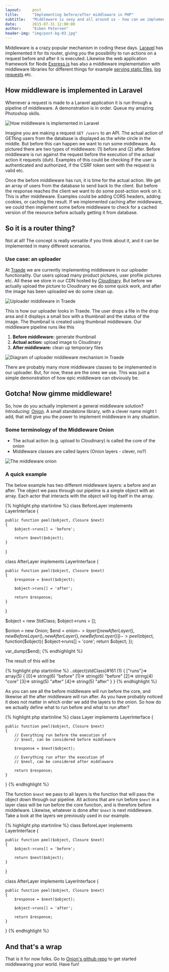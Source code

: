 ```yaml
---
layout:     post
title:      "Implementing before/after middleware in PHP"
subtitle:   "Middleware is sexy and all around us - how can we implement a general solution?"
date:       2015-07-31 12:00:00
author:     "Esben Petersen"
header-img: "img/post-bg-03.jpg"
---
```


<p>
    Middleware is a crazy popular mechanism in coding these days.
    <a href="http://laravel.com/docs/5.1/middleware">Laravel</a> has implemented it for its router, giving
    you the possibility to run actions on a request before and after it is executed. Likewise the web application
    framework for Node <a href="http://expressjs.com/guide/using-middleware.html">Express.js</a> has
    also a middleware implementation with middleware libraries for different things
    for example <a href="https://www.npmjs.com/package/serve-static">serving static files</a>,
    <a href="https://www.npmjs.com/package/morgan">log requests</a> etc.
</p>

## How middleware is implemented in Laravel

<p>
    Whenever a request is made to a Laravel application it is run through a pipeline
    of middleware. A demonstration is in order. Queue my amazing Photoshop skills.
</p>

<img src="/img/middleware.jpg" alt="How middleware is implemented in Laravel">

<p>
    Imagine you are making a request <code>GET /users</code> to an
    API. The actual action of GETting users from the database is displayed as the
    white circle in the middle. But before this can happen we want to run some middleware.
    As pictured there are two types of middleware: (1) before and (2) after.
    Before middleware is run against the request before the execution of the actual
    action it requests (duh). Examples of this could be checking if the user
    is authenticated and authorized, if the CSRF token sent with the request is valid
    etc.
</p>

<p>
    Once the before middleware has run, it is time for the actual action. We
    get an array of users from the database to send back to the client. But before
    the response reaches the client we want to do some post-action work on it.
    This is after middleware. Examples could be adding CORS headers, adding cookies,
    or caching the result. If we implemented caching after middleware,
    we could then implement some before middleware to
    check for a cached version of the resource before actually getting it
    from database.
</p>

## So it is a router thing?

<p>
    Not at all! The concept is really versatile if you think about it, and it can be implemented in
    many different scenarios.
</p>

### Use case: an uploader

<p>
    At <a href="http://traede.com">Traede</a> we are currently implementing middleware in our
    uploader functionality. Our users upload many product pictures, user profile pictures
    etc. All these we store in our CDN hosted by <a href="http://cloudinary.com">Cloudinary</a>.
    But before we actually upload the picture to Cloudinary we do some quick work,
    and after the image has been uploaded we do some clean up.
</p>

<img src="/img/middleware2.png" alt="Uploader middleware in Traede">

<p>
    This is how our uploader looks in Traede. The user drops a file in the drop area and it
    displays a small box with a thumbnail and the status of the image. The thumbnail is
    created using thumbnail middleware. Our middleware pipeline runs like this
</p>

<ol>
    <li><strong>Before middleware:</strong> generate thumbnail</li>
    <li><strong>Actual action:</strong> upload image to Cloudinary</li>
    <li><strong>After middleware:</strong> clean up temporary files</li>
</ol>

<img src="/img/middleware3.jpg" alt="Diagram of uploader middleware mechanism in Traede">

<p>
    There are probably many more middleware classes to be implemented in our uploader.
    But, for now, these are the ones we use. This was just a simple
    demonstration of how epic middleware can obviously be.
</p>

## Gotcha! Now gimme middleware!

<p>
    So, how do you actually implement a general middleware solution? Introducing:
    <a href="http://github.com/esbenp/onion">Onion</a>. A small standalone library,
    with a clever name might I add, that will give you the power to implement
    middleware in any situation.
</p>

### Some terminology of the Middleware Onion

<ul>
    <li>The actual action (e.g. upload to Cloudinary) is called the core of the onion</li>
    <li>Middleware classes are called layers (Onion layers - clever, no?)</li>
</ul>

<img src="/img/middleware4.jpg" alt="The middleware onion">

### A quick example

<p>
    The below example has two different middleware layers: a before and an after.
    The object we pass through our pipeline is a simple object with an array.
    Each actor that interacts with the object will log itself in the array.
</p>

{% highlight php startinline %}
class BeforeLayer implements LayerInterface {

    public function peel($object, Closure $next)
    {
        $object->runs[] = 'before';

        return $next($object);
    }

}

class AfterLayer implements LayerInterface {

    public function peel($object, Closure $next)
    {
        $response = $next($object);

        $object->runs[] = 'after';

        return $response;
    }

}

$object = new StdClass;
$object->runs = [];

$onion = new Onion;
$end = $onion->layer([
                new AfterLayer(),
                new BeforeLayer(),
                new AfterLayer(),
                new BeforeLayer()
            ])
            ->peel($object, function($object){
                $object->runs[] = 'core';
                return $object;
            });

var_dump($end);
{% endhighlight %}

<p>
    The result of this will be
</p>

{% highlight php startinline %}
..object(stdClass)#161 (1) {
  ["runs"]=>
  array(5) {
    [0]=>
    string(6) "before"
    [1]=>
    string(6) "before"
    [2]=>
    string(4) "core"
    [3]=>
    string(5) "after"
    [4]=>
    string(5) "after"
  }
}
{% endhighlight %}

<p>
    As you can see all the before middleware will run before the core,
    and likewise all the after middleware will run after. As you have probably
    noticed it does not matter in which order we add the layers to the onion.
    So how do we actually define what to run before and what to run after?
</p>

{% highlight php startinline %}
class Layer implements LayerInterface {

    public function peel($object, Closure $next)
    {
        // Everything run before the execution of
        // $next, can be considered before middleware

        $response = $next($object);

        // Everything run after the execution of
        // $next, can be considered after middleware

        return $response;
    }

}
{% endhighlight %}

<p>
    The function <code>$next</code> we pass to all layers is the function that
    will pass the object down through our pipeline. All actions that are run
    before <code>$next</code> in a layer class will be run before the core function,
    and is therefore before middelware. Likewise, whatever is done after <code>$next</code>
    is next middleware. Take a look at the layers we previously used in our example.
</p>

{% highlight php startinline %}
class BeforeLayer implements LayerInterface {

    public function peel($object, Closure $next)
    {
        $object->runs[] = 'before';

        return $next($object);
    }

}

class AfterLayer implements LayerInterface {

    public function peel($object, Closure $next)
    {
        $response = $next($object);

        $object->runs[] = 'after';

        return $response;
    }

}
{% endhighlight %}

## And that's a wrap

<p>
    That is it for now folks. Go to <a href="http://github.com/esbenp/onion">Onion's github repo</a>
    to get started middlewaring your world. Have fun!
</p>
